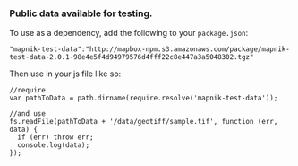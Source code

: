 ### Public data available for testing.

To use as a dependency, add the following to your `package.json`:
```
"mapnik-test-data":"http://mapbox-npm.s3.amazonaws.com/package/mapnik-test-data-2.0.1-98e4e5f4d94979576d4fff22c8e447a3a5048302.tgz"
```

Then use in your js file like so:
```
//require
var pathToData = path.dirname(require.resolve('mapnik-test-data'));

//and use
fs.readFile(pathToData + '/data/geotiff/sample.tif', function (err, data) {
  if (err) throw err;
  console.log(data);
});

```
